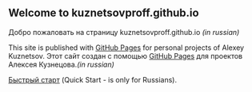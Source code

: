 ## Welcome to kuznetsovproff.github.io
Добро пожаловать на страницу kuznetsovproff.github.io *(in russian)*

This site is published with [GitHub Pages](https://pages.github.com/) for personal projects of Alexey Kuznetsov.
Этот сайт создан с помощью [GitHub Pages](https://pages.github.com/) для проектов Алексея Кузнецова.*(in russian)*

[Быстрый старт](QuickStart.md) (Quick Start - is only for Russians).
